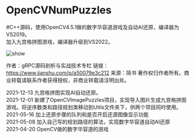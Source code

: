 # OpenCVNumPuzzles
#C++源码，使用OpenCV4.5.1做的数字华容道游戏及自动AI还原，编译器为VS2019。  
加入九宫格拼图游戏，编译器升级到VS2022。

<img src="https://mmbiz.qpic.cn/mmbiz_gif/1PGshybxVDTHTibHLA8gydOZ1M28rAneM8jKd1zsnS4bSkkk7wUUqSCIUeqicvnWblkYa6PBTuXKDSjsfXZTQfibA/640?wx_fmt=gif&tp=webp&wxfrom=5&wx_lazy=1" alt="show" />

作者：gRPC源码剖析与实战技术专栏
链接：https://www.jianshu.com/p/a50079e3c212
来源：简书
著作权归作者所有。商业转载请联系作者获得授权，非商业转载请注明出处。

2021-12-13 九宫格拼图实现AI自动还原。  
2021-12-01 新建了OpenCVImagePuzzles项目，实现导入图片生成九宫格拼图游戏。将逆序数类和路径规划类移动到Utils文件夹下，供两个项目同时使用。
2021-05-16 加上还原步骤的队列和是否开启还源图像显示功能  
2021-05-08 加入自己写的规划路径的算法，实现数字华容道自动AI还原  
2021-04-20 OpenCV做的数字华容道的游戏
